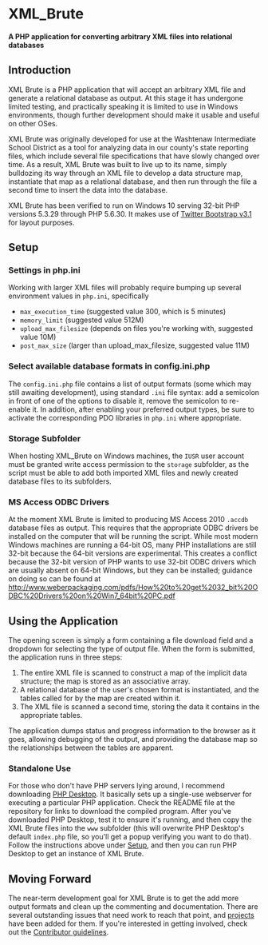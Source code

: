 # XML_Brute

<h4>A PHP application for converting arbitrary XML files into relational databases</h4>

## Introduction

XML Brute is a PHP application that will accept an arbitrary XML file and generate a relational database as output.  At this stage 
it has undergone limited testing, and practically speaking it is limited to use in Windows environments, though further development
should make it usable and useful on other OSes.

XML Brute was originally developed for use at the Washtenaw Intermediate School District as a tool for analyzing data in our county's 
state reporting files, which include several file specifications that have slowly changed over time.  As a result, XML Brute was built
to live up to its name, simply bulldozing its way through an XML file to develop a data structure map, instantiate that map as a 
relational database, and then run through the file a second time to insert the data into the database.

XML Brute has been verified to run on Windows 10 serving 32-bit PHP versions 5.3.29 through PHP 5.6.30.  It makes use of 
[Twitter Bootstrap v3.1](https://getbootstrap.com) for layout purposes.

## Setup

### Settings in php.ini
Working with larger XML files will probably require bumping up several environment values in `php.ini`, specifically 
* `max_execution_time` (suggested value 300, which is 5 minutes)
* `memory_limit` (suggested value 512M)
* `upload_max_filesize` (depends on files you're working with, suggested value 10M)
* `post_max_size` (larger than upload_max_filesize, suggested value 11M)

### Select available database formats in config.ini.php
The `config.ini.php` file contains a list of output formats (some which may still awaiting development), using standard `.ini` file
syntax:  add a semicolon in front of one of the options to disable it, remove the semicolon to re-enable it.  In addition, after
enabling your preferred output types, be sure to activate the corresponding PDO libraries in `php.ini` where appropriate.

### Storage Subfolder
When hosting XML_Brute on Windows machines, the `IUSR` user account must be granted write access permission to the `storage` subfolder,
as the script must be able to add both imported XML files and newly created database files to its subfolders.

### MS Access ODBC Drivers
At the moment XML Brute is limited to producing MS Access 2010 `.accdb` database files as output.  This requires that the appropriate ODBC 
drivers be installed on the computer that will be running the script.  While most modern Windows machines are running a 64-bit OS, many
PHP installations are still 32-bit because the 64-bit versions are experimental.  This creates a conflict because the 32-bit version of 
PHP wants to use 32-bit ODBC drivers which are usually absent on 64-bit Windows, but they can be installed; guidance on doing so can be
found at http://www.weberpackaging.com/pdfs/How%20to%20get%2032_bit%20ODBC%20Drivers%20on%20Win7_64bit%20PC.pdf

## Using the Application
The opening screen is simply a form containing a file download field and a dropdown for selecting the type of output file.  When the form is 
submitted, the application runs in three steps:

1.  The entire XML file is scanned to construct a map of the implicit data structure; the map is stored as an associative array.
1.  A relational database of the user's chosen format is instantiated, and the tables called for by the map are created within it.
1.  The XML file is scanned a second time, storing the data it contains in the appropriate tables.

The application dumps status and progress information to the browser as it goes, allowing debugging of the output, and providing the database 
map so the relationships between the tables are apparent.

### Standalone Use
For those who don't have PHP servers lying around, I recommend downloading [PHP Desktop](../../../../cztomczak/phpdesktop).  It 
basically sets up a single-use webserver for executing a particular PHP application.  Check the README file at the repository for links 
to download the compiled program.  After you've downloaded PHP Desktop, test it to ensure it's running, and then copy the XML Brute 
files into the `www` subfolder (this will overwrite PHP Desktop's default `index.php` file, so you'll get a popup verifying you want to 
do that).  Follow the instructions above under [Setup](#setup), and then you can run PHP Desktop to get an instance of XML Brute.

## Moving Forward
The near-term development goal for XML Brute is to get the add more output formats and clean up the commenting and documentation.  There are 
several outstanding issues that need work to reach that point, and [projects](../../projects) have been added for them.  If you're interested
in getting involved, check out the [Contributor guidelines](CONTRIBUTING.md).
